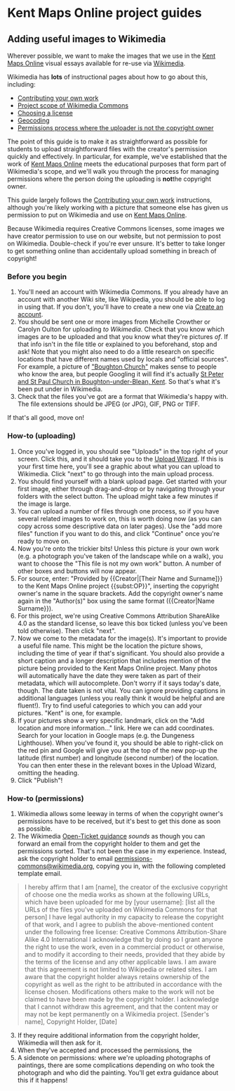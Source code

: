 <param ve-config
  title="Kent Maps Online project guides: Adding useful images to Wikimedia"
  source-image="https://iiif.wellcomecollection.org/image/B0009092.jpg/full/2048%2C/0/default.jpg"
  banner="https://jstor-labs.github.io/plant-humanities/images/banners/peony.jpg"
  layout="vtl"
  num-maps="4"
  num-images="4"
  num-primary-sources="1"
  author="Dr Dominique Gracia">
  
# Kent Maps Online project guides
## Adding useful images to Wikimedia

Wherever possible, we want to make the images that we use in the [Kent Maps Online](http://kent-maps.online) visual essays available for re-use via [Wikimedia](https://commons.wikimedia.org/wiki/Main_Page).

Wikimedia has **lots** of instructional pages about how to go about this, including:
* [Contributing your own work](https://commons.wikimedia.org/wiki/Commons:Contributing_your_own_work#Step_5:_Describing_the_file)
* [Project scope of Wikimedia Commons](https://commons.wikimedia.org/wiki/Commons:Project_scope)
* [Choosing a license](https://commons.wikimedia.org/wiki/Commons:Choosing_a_license)
* [Geocoding](https://commons.wikimedia.org/wiki/Commons:Geocoding)
* [Permissions process where the uploader is not the copyright owner](https://commons.wikimedia.org/wiki/Commons:OTRS)

The point of this guide is to make it as straightforward as possible for students to upload straightforward files with the creator's permission quickly and effectively. In particular, for example, we've established that the work of [Kent Maps Online](http://kent-maps.online) meets the educational purposes that form part of Wikimedia's scope, and we'll walk you through the process for managing permissions where the person doing the uploading is **not**the copyright owner. 

This guide largely follows the [Contributing your own work](https://commons.wikimedia.org/wiki/Commons:Contributing_your_own_work#Step_5:_Describing_the_file) instructions, although you're likely working with a picture that someone else has given us permission to put on Wikimedia and use on [Kent Maps Online](http://kent-maps.online). 

Because Wikimedia requires Creative Commons licenses, some images we have creator permission to use on our website, but not permission to post on Wikimedia. Double-check if you're ever unsure. It's better to take longer to get something online than accidentally upload something in breach of copyright!

### Before you begin

1. You'll need an account with Wikimedia Commons. If you already have an account with another Wiki site, like Wikipedia, you should be able to log in using that. If you don't, you'll have to create a new one via [Create an account](https://commons.wikimedia.org/w/index.php?title=Special:CreateAccount&returnto=Main+Page).
2. You should be sent one or more images from Michelle Crowther or Carolyn Oulton for uploading *to Wikimedia*. Check that you know which images are to be uploaded and that you know what they're pictures *of*. If that info isn't in the file title or explained to you beforehand, stop and ask! Note that you might also need to do a little research on specific locations that have different names used by locals and "official sources". For example, a picture of ["Boughton Church"](https://commons.wikimedia.org/wiki/File:St_Peter_and_St_Paul,_Boughton,_Kent.jpg) makes sense to people who know the area, but people Googling it will find it's actually [St Peter and St Paul Church in Boughton-under-Blean, Kent](https://www.achurchnearyou.com/church/11977/). So that's what it's been put under in Wikimedia.
3. Check that the files you've got are a format that Wikimedia's happy with. The file extensions should be JPEG (or JPG), GIF, PNG or TIFF.

If that's all good, move on!

### How-to (uploading)

1. Once you've logged in, you should see "Uploads" in the top right of your screen. Click this, and it should take you to the [Upload Wizard](https://commons.wikimedia.org/wiki/Special:UploadWizard). If this is your first time here, you'll see a graphic about what you can upload to Wikimedia. Click "next" to go through into the main upload process.
2. You should find yourself with a blank upload page. Get started with your first image, either through drag-and-drop or by navigating through your folders with the select button. The upload might take a few minutes if the image is large. 
3. You can upload a number of files through one process, so if you have several related images to work on, this is worth doing now (as you can copy across some descriptive data on later pages). Use the "add more files" function if you want to do this, and click "Continue" once you're ready to move on.
4. Now you're onto the trickier bits! Unless this picture *is* your own work (e.g. a photograph you've taken of the landscape while on a walk), you want to choose the "This file is not my own work" button. A number of other boxes and buttons will now appear.
5. For source, enter: "Provided by {{Creator|\[Their Name and Surname\]}} to the Kent Maps Online project {{subst:OP}}", inserting the copyright owner's name in the square brackets. Add the copyright owner's name again in the "Author(s)" box using the same format ({{Creator|Name Surname}}).
7. For this project, we're using Creative Commons Attribution ShareAlike 4.0 as the standard license, so leave this box ticked (unless you've been told otherwise). Then click "next".
8. Now we come to the metadata for the image(s). It's important to provide a useful file name. This might be the location the picture shows, including the time of year if that's significant. You should also provide a short caption and a longer description that includes mention of the picture being provided to the Kent Maps Online project. Many photos will automatically have the date they were taken as part of their metadata, which will autocomplete. Don't worry if it says today's date, though. The date taken is not vital. You can ignore providing captions in additional languages (unless you really think it would be helpful and are fluent!). Try to find useful categories to which you can add your pictures. "Kent" is one, for example. 
9. If your pictures show a very specific landmark, click on the "Add location and more information..." link. Here we can add coordinates. Search for your location in Google maps (e.g. the Dungeness Lighthouse). When you've found it, you should be able to right-click on the red pin and Google will give you at the top of the new pop-up the latitude (first number) and longitude (second number) of the location. You can then enter these in the relevant boxes in the Upload Wizard, omitting the heading.
10. Click "Publish"!

### How-to (permissions)

1. Wikimedia allows some leeway in terms of when the copyright owner's permissions have to be received, but it's best to get this done as soon as possible.
2. The Wikimedia [Open-Ticket guidance](https://commons.wikimedia.org/wiki/Commons:OTRS#If_you_are_NOT_the_copyright_holder) *sounds* as though you can forward an email from the copyright holder to them and get the permissions sorted. That's not been the case in my experience. Instead, ask the copyright holder to email permissions-commons@wikimedia.org, copying you in, with the following completed template email.

> I hereby affirm that I am \[name\], the creator of the exclusive copyright of choose one the media works as shown at the following URLs, which have been uploaded for me by \[your username\]: \[list all the URLs of the files you've uploaded on Wikimedia Commons for that person\] 
> I have legal authority in my capacity to release the copyright of that work, and I agree to publish the above-mentioned content under the following free license: Creative Commons Attribution-Share Alike 4.0 International
> I acknowledge that by doing so I grant anyone the right to use the work, even in a commercial product or otherwise, and to modify it according to their needs, provided that they abide by the terms of the license and any other applicable laws.
> I am aware that this agreement is not limited to Wikipedia or related sites.
> I am aware that the copyright holder always retains ownership of the copyright as well as the right to be attributed in accordance with the license chosen. Modifications others make to the work will not be claimed to have been made by the copyright holder.
> I acknowledge that I cannot withdraw this agreement, and that the content may or may not be kept permanently on a Wikimedia project.
> \[Sender's name\], Copyright Holder, \[Date\]

3. If they require additional information from the copyright holder, Wikimedia will then ask for it. 
4. When they've accepted and processed the permissions, the 
5. A sidenote on permissions: where we're uploading photographs of paintings, there are some complications depending on who took the photograph and who did the painting. You'll get extra guidance about this if it happens!
